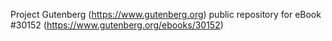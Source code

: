 Project Gutenberg (https://www.gutenberg.org) public repository for eBook #30152 (https://www.gutenberg.org/ebooks/30152)

